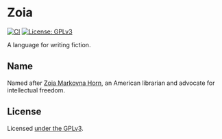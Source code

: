 # Zoia

[![CI](https://github.com/Infernio/zoia/actions/workflows/ci.yaml/badge.svg)](https://github.com/Infernio/zoia/actions/workflows/ci.yaml)
[![License: GPLv3](https://img.shields.io/badge/license-GPLv3-blue.svg)](LICENSE)

A language for writing fiction.

## Name
Named after [Zoia Markovna Horn](https://en.wikipedia.org/wiki/Zoia_Horn), an American librarian and advocate for intellectual freedom.

## License
Licensed [under the GPLv3](LICENSE).
